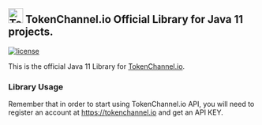 ## [<img src="https://tokenchannel.io/img/logo-color-350.png" alt="TokenChannel" width="30"/>](https://tokenchannel.io/) TokenChannel.io Official Library for Java 11 projects.

[![license](https://img.shields.io/badge/License-Apache%202.0-blue.svg)](https://opensource.org/licenses/Apache-2.0)

This is the official Java 11 Library for [TokenChannel.io](https://tokenchannel.io).

### Library Usage

Remember that in order to start using TokenChannel.io API, you will need to register an account at https://tokenchannel.io and get an API KEY.
